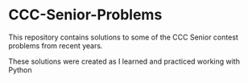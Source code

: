 # CCC-Senior-Problems
This repository contains solutions to some of the CCC Senior contest problems from recent years.

These solutions were created as I learned and practiced working with Python
